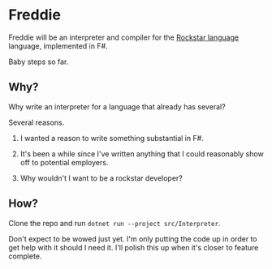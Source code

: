 # Freddie

Freddie will be an interpreter and compiler for the [Rockstar
language](https://codewithrockstar.com) language, implemented in F\#.

Baby steps so far.


## Why?

Why write an interpreter for a language that already has several?

Several reasons.

1. I wanted a reason to write something substantial in F\#.

2. It's been a while since I've written anything that I could reasonably show
   off to potential employers.

3. Why wouldn't I want to be a rockstar developer?


## How?

Clone the repo and run `dotnet run --project src/Interpreter`.

Don't expect to be wowed just yet. I'm only putting the code up in order to get
help with it should I need it. I'll polish this up when it's closer to feature
complete.
